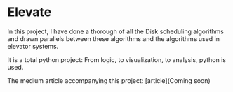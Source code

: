 # Elevate
In this project, I have done a thorough of all the Disk scheduling algorithms and drawn parallels between these algorithms and the algorithms used in elevator systems.

It is a total python project: From logic, to visualization, to analysis, python is used.

The medium article accompanying this project: [article](Coming soon)
